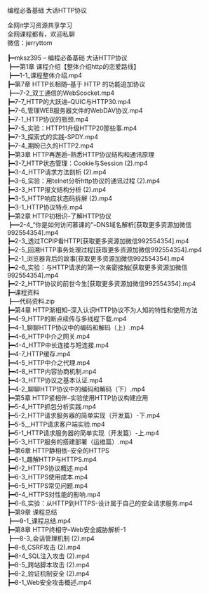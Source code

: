 编程必备基础 大话HTTP协议

全网it学习资源共享学习<br>全网课程都有，欢迎私聊<br>微信：jerryttom<br>

┣━mksz395 – 编程必备基础 大话HTTP协议<br> ┣━第1章 课程介绍【整体介绍http的恋爱路线】<br> ┣━1-1_课程整体介绍.mp4<br> ┣━第7章 HTTP长相随–基于 HTTP 的功能追加协议<br> ┣━7-2_双工通信的WebScocket.mp4<br> ┣━7-7_HTTP的大跃进–QUIC与HTTP30.mp4<br> ┣━7-6_管理WEB服务器文件的WebDAV协议.mp4<br> ┣━7-1_HTTP协议的瓶颈.mp4<br> ┣━7-5_实验：HTTP11升级HTTP20那些事.mp4<br> ┣━7-3_探索式的实践-SPDY.mp4<br> ┣━7-4_期盼已久的HTTP2.mp4<br> ┣━第3章 HTTP再邂逅–熟悉HTTP协议结构和通讯原理<br> ┣━3-7_HTTP状态管理：Cookie与Session (2).mp4<br> ┣━3-4_HTTP请求方法剖析 (2).mp4<br> ┣━3-6_实验：用telnet分析http协议的通讯过程 (2).mp4<br> ┣━3-3_HTTP报文结构分析 (2).mp4<br> ┣━3-5_HTTP响应状态码拆解 (2).mp4<br> ┣━3-1_HTTP协议特点.mp4<br> ┣━第2章 HTTP初相识–了解HTTP协议<br> ┣━2-4_“你是如何访问慕课的”–DNS域名解析[获取更多资源加微信992554354].mp4<br> ┣━2-3_透过TCPIP看HTTP[获取更多资源加微信992554354].mp4<br> ┣━2-5_回溯HTTP事务处理过程[获取更多资源加微信992554354].mp4<br> ┣━2-1_浏览器背后的故事[获取更多资源加微信992554354].mp4<br> ┣━2-6_实验：与HTTP请求的第一次亲密接触[获取更多资源加微信992554354].mp4<br> ┣━2-2_HTTP协议的前世今生[获取更多资源加微信992554354].mp4<br> ┣━课程资料<br> ┣━代码资料.zip<br> ┣━第4章 HTTP渐相知–深入认识HTTP协议不为人知的特性和使用方法<br> ┣━4-9_HTTP的断点续传与多线程下载.mp4<br> ┣━4-1_聊聊HTTP协议中的编码和解码（上）.mp4<br> ┣━4-6_HTTP中介之网关.mp4<br> ┣━4-4_HTTP中长连接与短连接.mp4<br> ┣━4-7_HTTP缓存.mp4<br> ┣━4-5_HTTP中介之代理.mp4<br> ┣━4-8_HTTP内容协商机制.mp4<br> ┣━4-3_HTTP协议之基本认证.mp4<br> ┣━4-2_聊聊HTTP协议中的编码和解码（下）.mp4<br> ┣━第5章 HTTP紧相伴–实验使用HTTP协议构建应用<br> ┣━5-4_HTTP抓包分析实践.mp4<br> ┣━5-2_HTTP请求服务器的简单实现（开发篇）-下.mp4<br> ┣━5-5__HTTP请求客户端实验.mp4<br> ┣━5-1_HTTP请求服务器的简单实现（开发篇）-上.mp4<br> ┣━5-3_HTTP服务的搭建部署（运维篇）.mp4<br> ┣━第6章 HTTP静相依–安全的HTTPS<br> ┣━6-1_趣解HTTP与HTTPS.mp4<br> ┣━6-2_HTTPS协议概述.mp4<br> ┣━6-3_HTTPS使用成本.mp4<br> ┣━6-5_HTTPS常见问题.mp4<br> ┣━6-4_HTTPS对性能的影响.mp4<br> ┣━6-6_实验：从HTTP到HTTPS-设计属于自己的安全请求服务.mp4<br> ┣━第9章 课程总结<br> ┣━9-1_课程总结.mp4<br> ┣━第8章 HTTP终相守–Web安全威胁解析-1<br> ┣━8-3_会话管理机制 (2).mp4<br> ┣━8-6_CSRF攻击 (2).mp4<br> ┣━8-4_SQL注入攻击 (2).mp4<br> ┣━8-5_跨站脚本攻击 (2).mp4<br> ┣━8-2_验证机制安全 (2).mp4<br> ┣━8-1_Web安全攻击概述.mp4